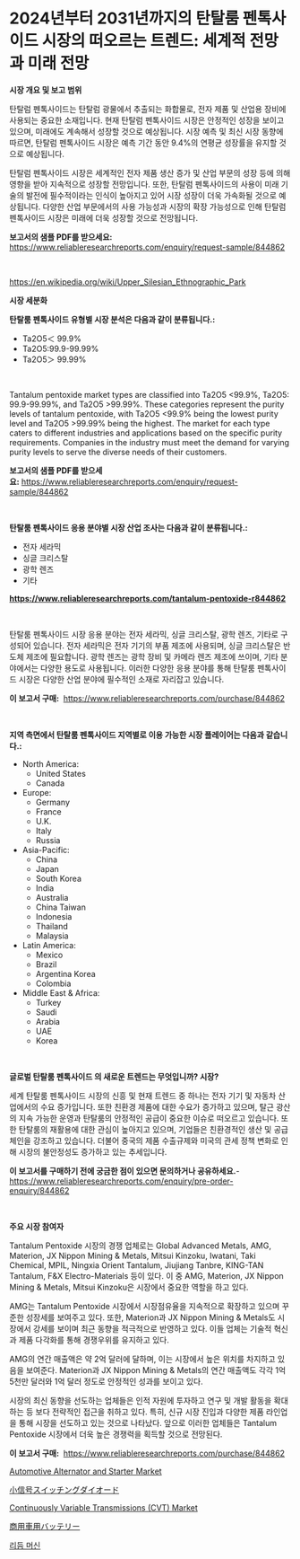 <p><h1>2024년부터 2031년까지의 탄탈룸 펜톡사이드 시장의 떠오르는 트렌드: 세계적 전망과 미래 전망</h1></p><p><strong>시장 개요 및 보고 범위</strong></p>
<p><p>탄탈럼 펜톡사이드는 탄탈럼 광물에서 추출되는 화합물로, 전자 제품 및 산업용 장비에 사용되는 중요한 소재입니다. 현재 탄탈럼 펜톡사이드 시장은 안정적인 성장을 보이고 있으며, 미래에도 계속해서 성장할 것으로 예상됩니다. 시장 예측 및 최신 시장 동향에 따르면, 탄탈럼 펜톡사이드 시장은 예측 기간 동안 9.4%의 연평균 성장률을 유지할 것으로 예상됩니다.</p><p>탄탈럼 펜톡사이드 시장은 세계적인 전자 제품 생산 증가 및 산업 부문의 성장 등에 의해 영향을 받아 지속적으로 성장할 전망입니다. 또한, 탄탈럼 펜톡사이드의 사용이 미래 기술의 발전에 필수적이라는 인식이 높아지고 있어 시장 성장이 더욱 가속화될 것으로 예상됩니다. 다양한 산업 부문에서의 사용 가능성과 시장의 확장 가능성으로 인해 탄탈럼 펜톡사이드 시장은 미래에 더욱 성장할 것으로 전망됩니다.</p></p>
<p><strong>보고서의 샘플 PDF를 받으세요:</strong> <a href="https://www.reliableresearchreports.com/enquiry/request-sample/844862">https://www.reliableresearchreports.com/enquiry/request-sample/844862</a></p>
<p>&nbsp;</p>
<p><a href="https://en.wikipedia.org/wiki/Upper_Silesian_Ethnographic_Park">https://en.wikipedia.org/wiki/Upper_Silesian_Ethnographic_Park</a></p>
<p><strong>시장 세분화</strong></p>
<p><strong>탄탈룸 펜톡사이드 유형별 시장 분석은 다음과 같이 분류됩니다.:</strong></p>
<p><ul><li>Ta2O5＜ 99.9%</li><li>Ta2O5:99.9-99.99%</li><li>Ta2O5＞ 99.99%</li></ul></p>
<p>&nbsp;</p>
<p><p>Tantalum pentoxide market types are classified into Ta2O5 <99.9%, Ta2O5: 99.9-99.99%, and Ta2O5 >99.99%. These categories represent the purity levels of tantalum pentoxide, with Ta2O5 <99.9% being the lowest purity level and Ta2O5 >99.99% being the highest. The market for each type caters to different industries and applications based on the specific purity requirements. Companies in the industry must meet the demand for varying purity levels to serve the diverse needs of their customers.</p></p>
<p><strong>보고서의 샘플 PDF를 받으세요:</strong>&nbsp;<a href="https://www.reliableresearchreports.com/enquiry/request-sample/844862">https://www.reliableresearchreports.com/enquiry/request-sample/844862</a></p>
<p>&nbsp;</p>
<p><strong> 탄탈룸 펜톡사이드 응용 분야별 시장 산업 조사는 다음과 같이 분류됩니다.:</strong></p>
<p><ul><li>전자 세라믹</li><li>싱글 크리스탈</li><li>광학 렌즈</li><li>기타</li></ul></p>
<p><strong><a href="https://www.reliableresearchreports.com/tantalum-pentoxide-r844862">https://www.reliableresearchreports.com/tantalum-pentoxide-r844862</a></strong></p>
<p>&nbsp;</p>
<p><p>탄탈룸 펜톡사이드 시장 응용 분야는 전자 세라믹, 싱글 크리스탈, 광학 렌즈, 기타로 구성되어 있습니다. 전자 세라믹은 전자 기기의 부품 제조에 사용되며, 싱글 크리스탈은 반도체 제조에 필요합니다. 광학 렌즈는 광학 장비 및 카메라 렌즈 제조에 쓰이며, 기타 분야에서는 다양한 용도로 사용됩니다. 이러한 다양한 응용 분야를 통해 탄탈룸 펜톡사이드 시장은 다양한 산업 분야에 필수적인 소재로 자리잡고 있습니다.</p></p>
<p><strong>이 보고서 구매:</strong>&nbsp; <a href="https://www.reliableresearchreports.com/purchase/844862">https://www.reliableresearchreports.com/purchase/844862</a></p>
<p>&nbsp;</p>
<p><strong>지역 측면에서 탄탈룸 펜톡사이드 지역별로 이용 가능한 시장 플레이어는 다음과 같습니다.:</strong></p>
<p><ul>
    <li>
        North America:
        <ul>
            <li>United States</li>
            <li>Canada</li>
        </ul>
    </li>
    <li>
        Europe:
        <ul>
            <li>Germany</li>
            <li>France</li>
            <li>U.K.</li>
            <li>Italy</li>
            <li>Russia</li>
        </ul>
    </li>
    <li>
        Asia-Pacific:
        <ul>
            <li>China</li>
            <li>Japan</li>
            <li>South Korea</li>
            <li>India</li>
            <li>Australia</li>
            <li>China Taiwan</li>
            <li>Indonesia</li>
            <li>Thailand</li>
            <li>Malaysia</li>
        </ul>
    </li>
    <li>
        Latin America:
        <ul>
            <li>Mexico</li>
            <li>Brazil</li>
            <li>Argentina Korea</li>
            <li>Colombia</li>
        </ul>
    </li>
    <li>
        Middle East & Africa:
        <ul>
            <li>Turkey</li>
            <li>Saudi</li>
            <li>Arabia</li>
            <li>UAE</li>
            <li>Korea</li>
        </ul>
    </li>
    </ul></p>
<p>&nbsp;</p>
<p><strong>글로벌 탄탈룸 펜톡사이드 의 새로운 트렌드는 무엇입니까? 시장?</strong></p>
<p><p>세계 탄탈룸 펜톡사이드 시장의 신흥 및 현재 트렌드 중 하나는 전자 기기 및 자동차 산업에서의 수요 증가입니다. 또한 친환경 제품에 대한 수요가 증가하고 있으며, 탈근 광산의 지속 가능한 운영과 탄탈룸의 안정적인 공급이 중요한 이슈로 떠오르고 있습니다. 또한 탄탈룸의 재활용에 대한 관심이 높아지고 있으며, 기업들은 친환경적인 생산 및 공급 체인을 강조하고 있습니다. 더불어 중국의 제품 수출규제와 미국의 관세 정책 변화로 인해 시장의 불안정성도 증가하고 있는 추세입니다.</p></p>
<p><strong>이 보고서를 구매하기 전에 궁금한 점이 있으면 문의하거나 공유하세요.</strong>- <a href="https://www.reliableresearchreports.com/enquiry/pre-order-enquiry/844862">https://www.reliableresearchreports.com/enquiry/pre-order-enquiry/844862</a></p>
<p>&nbsp;</p>
<p><strong>주요 시장 참여자</strong></p>
<p><p>Tantalum Pentoxide 시장의 경쟁 업체로는 Global Advanced Metals, AMG, Materion, JX Nippon Mining & Metals, Mitsui Kinzoku, Iwatani, Taki Chemical, MPIL, Ningxia Orient Tantalum, Jiujiang Tanbre, KING-TAN Tantalum, F&X Electro-Materials 등이 있다. 이 중 AMG, Materion, JX Nippon Mining & Metals, Mitsui Kinzoku은 시장에서 중요한 역할을 하고 있다. </p><p>AMG는 Tantalum Pentoxide 시장에서 시장점유율을 지속적으로 확장하고 있으며 꾸준한 성장세를 보여주고 있다. 또한, Materion과 JX Nippon Mining & Metals도 시장에서 강세를 보이며 최근 동향을 적극적으로 반영하고 있다. 이들 업체는 기술적 혁신과 제품 다각화를 통해 경쟁우위를 유지하고 있다.</p><p>AMG의 연간 매출액은 약 2억 달러에 달하며, 이는 시장에서 높은 위치를 차지하고 있음을 보여준다. Materion과 JX Nippon Mining & Metals의 연간 매출액도 각각 1억 5천만 달러와 1억 달러 정도로 안정적인 성과를 보이고 있다.</p><p>시장의 최신 동향을 선도하는 업체들은 인적 자원에 투자하고 연구 및 개발 활동을 확대하는 등 보다 전략적인 접근을 취하고 있다. 특히, 신규 시장 진입과 다양한 제품 라인업을 통해 시장을 선도하고 있는 것으로 나타났다. 앞으로 이러한 업체들은 Tantalum Pentoxide 시장에서 더욱 높은 경쟁력을 획득할 것으로 전망된다.</p></p>
<p><strong>이 보고서 구매:</strong>&nbsp;&nbsp;<a href="https://www.reliableresearchreports.com/purchase/844862">https://www.reliableresearchreports.com/purchase/844862</a></p>
<p><p><a href="https://github.com/JordyBecker/Market-Research-Report-List-1/blob/main/automotive-alternator-and-starter-market.md">Automotive Alternator and Starter Market</a></p><p><a href="https://github.com/DanykaKilback/Market-Research-Report-List-2/blob/main/573187711787.md">小信号スイッチングダイオード</a></p><p><a href="https://github.com/sydneyHley85/Market-Research-Report-List-1/blob/main/continuously-variable-transmissions-cvt-market.md">Continuously Variable Transmissions (CVT) Market</a></p><p><a href="https://github.com/RandallRunte2023/Market-Research-Report-List-2/blob/main/459752311786.md">商用車用バッテリー</a></p><p><a href="https://github.com/LuckeyCorbin/Market-Research-Report-List-1/blob/main/910797417612.md">리듬 머신</a></p></p>